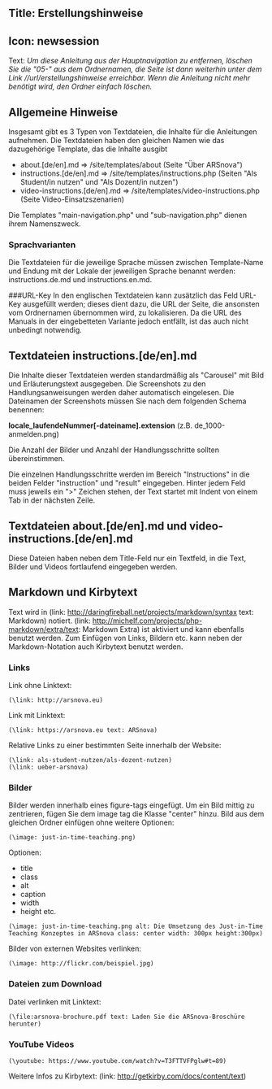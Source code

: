 Title: Erstellungshinweise
----
Icon: newsession
----
Text:
*Um diese Anleitung aus der Hauptnavigation zu entfernen, löschen Sie die "05-" aus dem Ordnernamen, die Seite ist dann weiterhin unter dem Link //url/erstellungshinweise erreichbar. Wenn die Anleitung nicht mehr benötigt wird, den Ordner einfach löschen.*

## Allgemeine Hinweise
Insgesamt gibt es 3 Typen von Textdateien, die Inhalte für die Anleitungen aufnehmen. Die Textdateien haben den gleichen Namen wie das dazugehörige Template, das die Inhalte ausgibt

- about.[de/en].md  => /site/templates/about (Seite "Über ARSnova")
- instructions.[de/en].md  => /site/templates/instructions.php (Seiten "Als Student/in nutzen" und "Als Dozent/in nutzen")
- video-instructions.[de/en].md  => /site/templates/video-instructions.php (Seite Video-Einsatzszenarien)

Die Templates "main-navigation.php" und "sub-navigation.php" dienen ihrem Namenszweck.

### Sprachvarianten
Die Textdateien für die jeweilige Sprache müssen zwischen Template-Name und Endung mit der Lokale der jeweiligen Sprache benannt werden: instructions.de.md und instructions.en.md. 

###URL-Key
In den englischen Textdateien kann zusätzlich das Feld URL-Key ausgefüllt werden; dieses dient dazu, die URL der Seite, die ansonsten vom Ordnernamen übernommen wird, zu lokalisieren. Da die URL des Manuals in der eingebetteten Variante jedoch entfällt, ist das auch nicht unbedingt notwendig.

## Textdateien  instructions.[de/en].md
Die Inhalte dieser Textdateien werden standardmäßig als "Carousel"
mit Bild und Erläuterungstext ausgegeben. Die Screenshots zu den Handlungsanweisungen werden daher automatisch eingelesen. Die Dateinamen der Screenshots müssen Sie nach dem folgenden Schema benennen:

**locale_laufendeNummer[-dateiname].extension** (z.B. de_1000-anmelden.png)

Die Anzahl der Bilder und Anzahl der Handlungsschritte sollten übereinstimmen.

Die einzelnen Handlungsschritte werden im Bereich "Instructions" in die beiden Felder "instruction" und "result" eingegeben. Hinter jedem Feld muss jeweils ein ">" Zeichen stehen, der Text startet mit Indent von einem Tab in der nächsten Zeile.

## Textdateien about.[de/en].md und video-instructions.[de/en].md
Diese Dateien haben neben dem Title-Feld nur ein Textfeld, in die Text, Bilder und Videos fortlaufend eingegeben werden.

## Markdown und Kirbytext
Text wird in (link: http://daringfireball.net/projects/markdown/syntax text: Markdown) notiert. (link: http://michelf.com/projects/php-markdown/extra/text: Markdown Extra) ist aktiviert und kann ebenfalls benutzt werden. Zum Einfügen von Links, Bildern etc. kann neben der Markdown-Notation auch Kirbytext benutzt werden.

### Links
Link ohne Linktext:
```
(\link: http://arsnova.eu)
```
Link mit Linktext:

```
(\link: https://arsnova.eu text: ARSnova)
```
Relative Links zu einer bestimmten Seite innerhalb der Website:

```
(\link: als-student-nutzen/als-dozent-nutzen)
(\link: ueber-arsnova)
```
### Bilder
Bilder werden innerhalb eines figure-tags eingefügt. Um ein Bild mittig zu zentrieren, fügen Sie dem image tag die Klasse "center" hinzu.
Bild aus dem gleichen Ordner einfügen ohne weitere Optionen:
```
(\image: just-in-time-teaching.png)
```
Optionen:
- title
- class
- alt
- caption
- width
- height etc.

```
(\image: just-in-time-teaching.png alt: Die Umsetzung des Just-in-Time Teaching Konzeptes in ARSnova class: center width: 300px height:300px)
```
Bilder von externen Websites verlinken:
```
(\image: http://flickr.com/beispiel.jpg)
```

### Dateien zum Download
Datei verlinken mit Linktext:
```
(\file:arsnova-brochure.pdf text: Laden Sie die ARSnova-Broschüre herunter)
```
### YouTube Videos
```
(\youtube: https://www.youtube.com/watch?v=T3FTTVFPglw#t=89)
```
Weitere Infos zu Kirbytext: (link: http://getkirby.com/docs/content/text)


